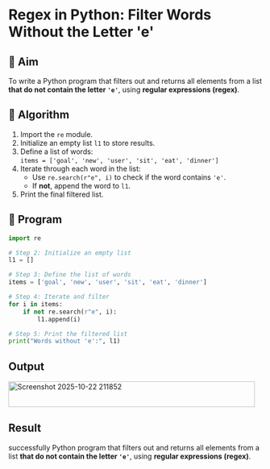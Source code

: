 # Regex in Python: Filter Words Without the Letter 'e'

## 🎯 Aim
To write a Python program that filters out and returns all elements from a list **that do not contain the letter `'e'`**, using **regular expressions (regex)**.

## 🧠 Algorithm
1. Import the `re` module.
2. Initialize an empty list `l1` to store results.
3. Define a list of words:  
   `items = ['goal', 'new', 'user', 'sit', 'eat', 'dinner']`
4. Iterate through each word in the list:
   - Use `re.search(r"e", i)` to check if the word contains `'e'`.
   - If **not**, append the word to `l1`.
5. Print the final filtered list.

## 🧾 Program
```py
import re

# Step 2: Initialize an empty list
l1 = []

# Step 3: Define the list of words
items = ['goal', 'new', 'user', 'sit', 'eat', 'dinner']

# Step 4: Iterate and filter
for i in items:
    if not re.search(r"e", i):
        l1.append(i)

# Step 5: Print the filtered list
print("Words without 'e':", l1)
```
## Output
<img width="489" height="51" alt="Screenshot 2025-10-22 211852" src="https://github.com/user-attachments/assets/8c347c34-4a32-4e23-94f5-e3abc473b723" />

## Result
successfully Python program that filters out and returns all elements from a list **that do not contain the letter `'e'`**, using **regular expressions (regex)**.

